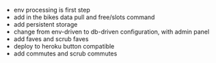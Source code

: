  * env processing is first step
 * add in the bikes data pull and free/slots command
 * add persistent storage
 * change from env-driven to db-driven configuration, with admin panel
 * add faves and scrub faves
 * deploy to heroku button compatible
 * add commutes and scrub commutes
